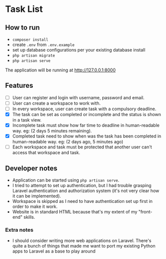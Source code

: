 # Task List

## How to run
- `composer install`
- create `.env` from `.env.example`
- set up database configurations per your existing database install
- `php artisan migrate`
- `php artisan serve`

The application will be running at http://127.0.0.1:8000

## Features
- [ ] User can register and login with username, password and email.
- [ ] User can create a workspace to work with.
- [ ] In every workspace, user can create task with a compulsory deadline.
- [x] The task can be set as completed or incomplete and the status is shown in a task view.
- [x] Incomplete task must show how far time to deadline in human-readable way. eg: (2 days 5 minutes remaining).
- [x] Completed task need to show when was the task has been completed in human-readable way. eg: (2 days ago, 5 minutes ago)
- [ ] Each workspace and task must be protected that another user can't access that workspace and task.

## Developer notes
- Application can be started using `php artisan serve`.
- I tried to attempt to set up authentication, but I had trouble grasping Laravel authentication and authorization system (it's not very clear how it can be implemented).
- Workspace is skipped as I need to have authentication set up first in order to make it work.
- Website is in standard HTML because that's my extent of my "front-end" skills.

### Extra notes
- I should consider writing more web applications on Laravel. There's quite a bunch of things that made me want to port my existing Python apps to Laravel as a base to play around